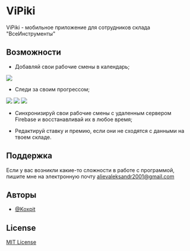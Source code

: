 # ViPiki

ViPiki - мобильное приложение для сотрудников склада "ВсеИнструменты"


## Возможности

- Добавляй свои рабочие смены в календарь;

![](https://github.com/Koxpit/ViPics/blob/main/screenshot_images/calendar.png)

- Следи за своим прогрессом;

![](https://github.com/Koxpit/ViPics/blob/main/screenshot_images/home.png)
![](https://github.com/Koxpit/ViPics/blob/main/screenshot_images/menu.png)
![](https://github.com/Koxpit/ViPics/blob/main/screenshot_images/statistic.png)

- Синхронизируй свои рабочие смены с удаленным сервером Firebase и восстанавливай их в любое время;

- Редактируй ставку и премию, если они не сходятся с данными на твоем складе.


## Поддержка

Если у вас возникли какие-то сложности в работе с программой, пишите мне на электронную почту alievaleksandr2001@gmail.com


## Авторы

- [@Koxpit](https://github.com/Koxpit)


## License

[MIT License](LICENSE)